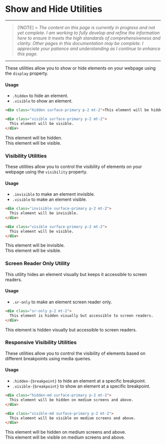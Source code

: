# Show and Hide Utilities

---

> [!NOTE] > _The content on this page is currently in progress and not yet complete. I am working to fully develop and refine the information here to ensure it meets the high standards of comprehensiveness and clarity. Other pages in this documentation may be complete. I appreciate your patience and understanding as I continue to enhance this page._

---

These utilities allow you to show or hide elements on your webpage using the `display` property.

#### Usage

- `.hidden` to hide an element.
- `.visible` to show an element.

```html
<div class="hidden surface-primary p-2 mt-2">This element will be hidden.</div>

<div class="visible surface-primary p-2 mt-2">
  This element will be visible.
</div>
```

<div class="component-preview">
<div class="hidden surface-primary p-2 mt-2">
   This element will be hidden.
</div>

<div class="visible surface-primary p-2 mt-2">
   This element will be visible.
</div>
</div>

### Visibility Utilities

These utilities allow you to control the visibility of elements on your webpage using the `visibility` property.

#### Usage

- `.invisible` to make an element invisible.
- `.visible` to make an element visible.

```html
<div class="invisible surface-primary p-2 mt-2">
  This element will be invisible.
</div>

<div class="visible surface-primary p-2 mt-2">
  This element will be visible.
</div>
```

<div class="component-preview">
<div class="invisible surface-primary p-2 mt-2">
   This element will be invisible.
</div>

<div class="visible surface-primary p-2 mt-2">
   This element will be visible.
</div>
</div>

### Screen Reader Only Utility

This utility hides an element visually but keeps it accessible to screen readers.

#### Usage

- `.sr-only` to make an element screen reader only.

```html
<div class="sr-only p-2 mt-2">
  This element is hidden visually but accessible to screen readers.
</div>
```

<div class="component-preview">
<div class="sr-only p-2 mt-2">
   This element is hidden visually but accessible to screen readers.
</div>
</div>

### Responsive Visibility Utilities

These utilities allow you to control the visibility of elements based on different breakpoints using media queries.

#### Usage

- `.hidden-{breakpoint}` to hide an element at a specific breakpoint.
- `.visible-{breakpoint}` to show an element at a specific breakpoint.

```html
<div class="hidden-md surface-primary p-2 mt-2">
  This element will be hidden on medium screens and above.
</div>

<div class="visible-md surface-primary p-2 mt-2">
  This element will be visible on medium screens and above.
</div>
```

<div class="component-preview">
<div class="hidden-md surface-primary p-2 mt-2">
   This element will be hidden on medium screens and above.
</div>

<div class="visible-md surface-primary p-2 mt-2">
   This element will be visible on medium screens and above.
</div>
</div>
